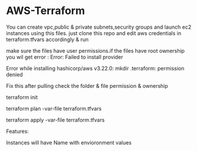 # AWS-Terraform

You can create vpc,public & private subnets,security groups and launch ec2 instances using this files.
just clone this repo and edit aws credentials in terraform.tfvars accordingly & run 

make sure the files have user permissions.if the files have root ownership you wil get error :
Error: Failed to install provider

Error while installing hashicorp/aws v3.22.0: mkdir .terraform: permission
denied

Fix this after pulling check the folder & file permission & ownership

terraform init 

terraform plan -var-file terraform.tfvars

terraform apply -var-file terraform.tfvars

Features:

Instances will have Name with envioronment values
